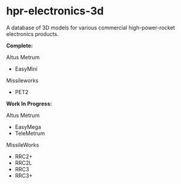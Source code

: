 # hpr-electronics-3d
A database of 3D models for various commercial high-power-rocket electronics products.

**Complete:**

Altus Metrum
- EasyMini

Missileworks
- PET2

**Work In Progress:**

Altus Metrum
- EasyMega
- TeleMetrum

MissileWorks
- RRC2+
- RRC2L
- RRC3
- RRC3+
